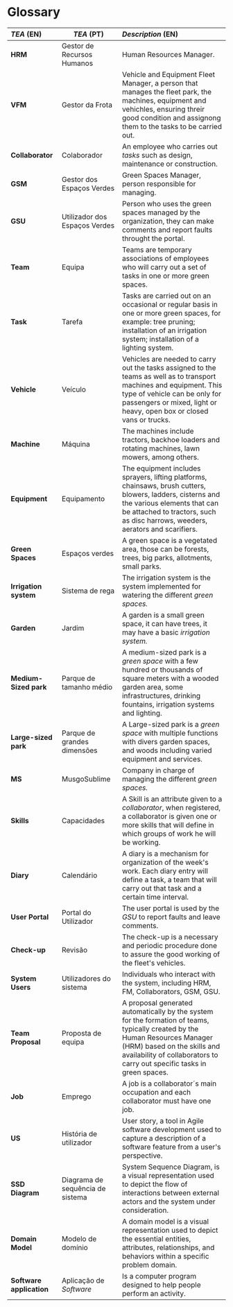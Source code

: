 # Glossary



| **_TEA_** (EN)             | **_TEA_** (PT)                   | **_Description_** (EN)                                                                                                                                                                                                                 |                                       
|:---------------------------|----------------------------------|:---------------------------------------------------------------------------------------------------------------------------------------------------------------------------------------------------------------------------------------|
| **HRM**                    | Gestor de Recursos Humanos       | Human Resources Manager.                                                                                                                                                                                                               |
| **VFM**                    | Gestor da Frota                  | Vehicle and Equipment Fleet Manager, a person that manages the fleet park, the machines, equipment and vehichles, ensuring threir good condition and assignong them to the tasks to be carried out.                                    |
| **Collaborator**           | Colaborador                      | An employee who carries out _tasks_ such as design, maintenance or construction.                                                                                                                                                       |
| **GSM**                    | Gestor dos Espaços Verdes        | Green Spaces Manager, person responsible for managing.                                                                                                                                                                                 |
| **GSU**                    | Utilizador dos Espaços Verdes    | Person who uses the green spaces managed by the organization, they can make comments and report faults throught the portal.                                                                                                            |
| **Team**                   | Equipa                           | Teams are temporary associations of employees who will carry out a set of tasks in one or more green spaces.                                                                                                                           |
| **Task**                   | Tarefa                           | Tasks are carried out on an occasional or regular basis in one or more green spaces, for example: tree pruning; installation of an irrigation system; installation of a lighting system.                                               |
| **Vehicle**                | Veículo                          | Vehicles are needed to carry out the tasks assigned to the teams as well as to transport machines and equipment. This type of vehicle can be only for passengers or mixed, light or heavy, open box or closed vans or trucks.          |
| **Machine**                | Máquina                          | The machines include tractors, backhoe loaders and rotating machines, lawn mowers, among others.                                                                                                                                       |
| **Equipment**              | Equipamento                      | The equipment includes sprayers, lifting platforms, chainsaws, brush cutters, blowers, ladders, cisterns and the various elements that can be attached to tractors, such as disc harrows, weeders, aerators and scarifiers.            |
| **Green Spaces**           | Espaços verdes                   | A green space is a vegetated area, those can be forests, trees, big parks, allotments, small parks.                                                                                                                                    |
| **Irrigation system**      | Sistema de rega                  | The irrigation system is the system implemented for watering the different _green spaces._                                                                                                                                             |
| **Garden**                 | Jardim                           | A garden is a small green space, it can have trees, it may have a basic _irrigation system._                                                                                                                                           |
| **Medium-Sized park**      | Parque de tamanho médio          | A medium-sized park is a _green space_ with a few hundred or thousands of square meters with a wooded garden area, some infrastructures, drinking fountains, irrigation systems and lighting.                                          |
| **Large-sized park**       | Parque de grandes dimensões      | A Large-sized park is a _green space_ with multiple functions with divers garden spaces, and woods including varied equipment and services.                                                                                            |
| **MS**                     | MusgoSublime                     | Company in charge of managing the different _green spaces._                                                                                                                                                                            |
| **Skills**                 | Capacidades                      | A Skill is an attribute given to a _collaborator_, when registered, a collaborator is given one or more skills that will define in which groups of work he will be working.                                                            |
| **Diary**                  | Calendário                       | A diary is a mechanism for organization of the week's work. Each diary entry will define a task, a team that will carry out that task and a certain  time interval.                                                                    |
| **User Portal**            | Portal do Utilizador             | The user portal is used by the _GSU_ to report faults and leave comments.                                                                                                                                                              |
| **Check-up**               | Revisão                          | The check-up is a necessary and periodic procedure done to assure the good working of the fleet's vehicles.                                                                                                                            |
| **System Users**           | Utilizadores do sistema          | Individuals who interact with the system, including HRM, FM, Collaborators, GSM, GSU.                                                                                                                                                  |
| **Team Proposal**          | Proposta de equipa               | A proposal generated automatically by the system for the formation of teams, typically created by the Human Resources Manager (HRM) based on the skills and availability of collaborators to carry out specific tasks in green spaces. |
| **Job**                    | Emprego                          | A job is a collaborator´s main occupation and each collaborator must have one job.                                                                                                                                                     |
| **US**                     | História de utilizador           | User story, a tool in Agile software development used to capture a description of a software feature from a user's perspective.                                                                                                        |
| **SSD Diagram**            | Diagrama de sequência de sistema | System Sequence Diagram, is a visual representation used to depict the flow of interactions between external actors and the system under consideration.                                                                                |
| **Domain Model**           | Modelo de domínio                | A domain model is a visual representation used to depict the essential entities, attributes, relationships, and behaviors within a specific problem domain.                                                                            |
| **Software application**   | Aplicação de _Software_          | Is a computer program designed to help people perform an activity.                                                                                                                                                                     |








